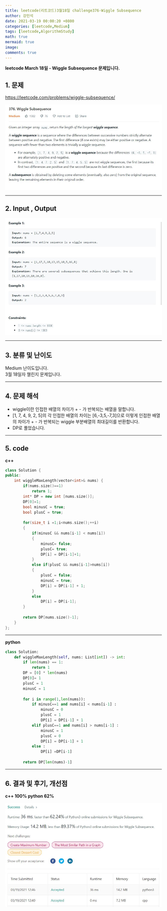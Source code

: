 ```yaml
---
title: leetcode(리트코드)3월18일 challenge376-Wiggle Subsequence
author: 강민석
date: 2021-03-19 00:00:20 +0800
categories: [leetcode,Medium]
tags: [leetcode,AlgorithmStudy]
math: true
mermaid: true
image: 
comments: true
---
```


**leetcode March 18일 - Wiggle Subsequence 문제입니다.**

## 1. 문제
<https://leetcode.com/problems/wiggle-subsequence/>  

![](/assets/img/sample/leetcode/376/Problem.JPG)  

-----  

## 2. Input , Output

![](/assets/img/sample/leetcode/376/input.JPG)  


-----  

## 3. 분류 및 난이도

Medium 난이도입니다.  
3월 18일자 챌린지 문제입니다. 

-----  

## 4. 문제 해석

- wiggle이란 인접한 배열의 차이가 + - 가 반복되는 배열을 말합니다.
- [1, 7, 4, 9, 2, 5]의 각 인접한 배열의 차이는 [6,-3,5,-7,3]으로 이렇게 인접한 배열의 차이가 + - 가 반복되는 wiggle 부분배열의 최대길이를 반환합니다.
- DP로 풀었습니다.


-----  

## 5. code

**c++**

```c++
class Solution {
public:
    int wiggleMaxLength(vector<int>& nums) {
        if(nums.size()==1)
            return 1;
        int* DP = new int [nums.size()];
        DP[0]=1;
        bool minusC = true;
        bool plusC = true;
        
        for(size_t i =1;i<nums.size();++i)
        {
            if(minusC && nums[i-1] < nums[i])
            {
                minusC= false;
                plusC= true;
                DP[i] = DP[i-1]+1;
            }
            else if(plusC && nums[i-1]>nums[i])
            {
                plusC = false;
                minusC = true;
                DP[i] = DP[i-1] + 1;
            }
            else
                DP[i] = DP[i-1];
        }
        
        return DP[nums.size()-1];
    }
};
```

----- 


**python**

```python
class Solution:
    def wiggleMaxLength(self, nums: List[int]) -> int:
        if len(nums) == 1: 
            return 1
        DP = [0] * len(nums)
        DP[0]= 1
        plusC = 1
        minusC = 1
        
        for i in range(1,len(nums)):
            if minusC==1 and nums[i] < nums[i-1] : 
                minusC = 0
                plusC = 1
                DP[i] = DP[i-1] + 1
            elif plusC==1 and nums[i] > nums[i-1] : 
                minusC = 1
                plusC = 0
                DP[i] = DP[i-1] + 1
            else :
                DP[i] =DP[i-1]
         
        return DP[len(nums)-1]
```

-----

## 6. 결과 및 후기, 개선점

**c++ 100% python 62%**


![](/assets/img/sample/leetcode/376/result.JPG)  

